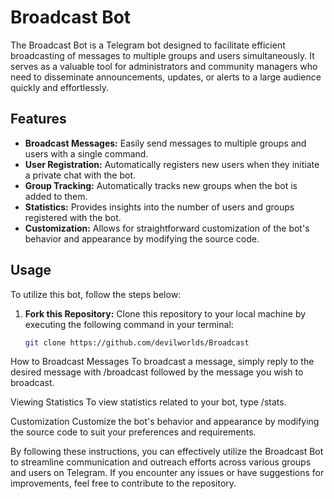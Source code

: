 # Broadcast Bot

The Broadcast Bot is a Telegram bot designed to facilitate efficient broadcasting of messages to multiple groups and users simultaneously. It serves as a valuable tool for administrators and community managers who need to disseminate announcements, updates, or alerts to a large audience quickly and effortlessly.

## Features

- **Broadcast Messages:** Easily send messages to multiple groups and users with a single command.
- **User Registration:** Automatically registers new users when they initiate a private chat with the bot.
- **Group Tracking:** Automatically tracks new groups when the bot is added to them.
- **Statistics:** Provides insights into the number of users and groups registered with the bot.
- **Customization:** Allows for straightforward customization of the bot's behavior and appearance by modifying the source code.

## Usage

To utilize this bot, follow the steps below:

1. **Fork this Repository:** Clone this repository to your local machine by executing the following command in your terminal:

   ```bash
   git clone https://github.com/devilworlds/Broadcast

How to Broadcast Messages
To broadcast a message, simply reply to the desired message with /broadcast followed by the message you wish to broadcast.

Viewing Statistics
To view statistics related to your bot, type /stats.

Customization
Customize the bot's behavior and appearance by modifying the source code to suit your preferences and requirements.

By following these instructions, you can effectively utilize the Broadcast Bot to streamline communication and outreach efforts across various groups and users on Telegram. If you encounter any issues or have suggestions for improvements, feel free to contribute to the repository.

